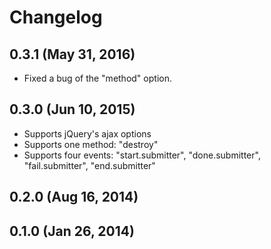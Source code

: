 # Changelog


## 0.3.1 (May 31, 2016)

- Fixed a bug of the "method" option.


## 0.3.0 (Jun 10, 2015)

- Supports jQuery's ajax options
- Supports one method: "destroy"
- Supports four events: "start.submitter", "done.submitter", "fail.submitter", "end.submitter"


## 0.2.0 (Aug 16, 2014)


## 0.1.0 (Jan 26, 2014)
